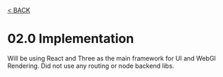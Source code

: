 [< BACK](../README.md)


# 02.0 Implementation

Will be using React and Three as the main framework for UI and WebGl Rendering.  Did not use any routing or node backend libs.